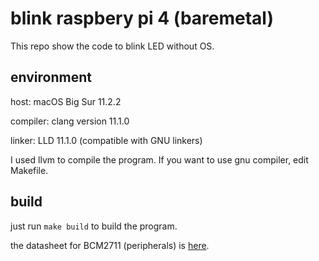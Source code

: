 # blink raspbery pi 4 (baremetal)
This repo show the code to blink LED without OS.

## environment
host: macOS Big Sur 11.2.2

compiler: clang version 11.1.0

linker: LLD 11.1.0 (compatible with GNU linkers)

I used llvm to compile the program. If you want to use gnu compiler, edit Makefile.

## build
just run `make build` to build the program.

the datasheet for BCM2711 (peripherals) is [here](https://datasheets.raspberrypi.org/bcm2711/bcm2711-peripherals.pdf).
